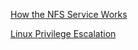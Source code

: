 
[How the NFS Service Works](https://docs.oracle.com/cd/E19683-01/816-4882/6mb2ipq7l/index.html)


[Linux Privilege Escalation](https://touhidshaikh.com/blog/2018/04/abusing-sudo-linux-privilege-escalation/)
